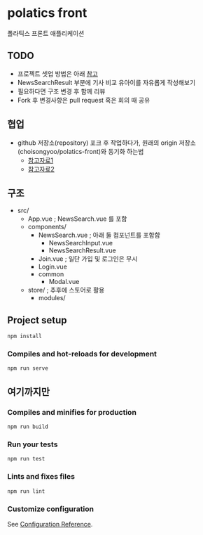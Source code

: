 # polatics front 
폴라틱스 프론트 애플리케이션

## TODO
- 프로젝트 셋업 방법은 아래 [참고](#project-setup)
- NewsSearchResult 부분에 기사 비교 유아이를 자유롭게 작성해보기
- 필요하다면 구조 변경 후 함께 리뷰
- Fork 후 변경사항은 pull request 혹은 회의 때 공유

## 협업
- github 저장소(repository) 포크 후 작업하다가, 원래의 origin 저장소(choisongyoo/polatics-front)와 동기화 하는법
	- [참고자료1](https://www.slipp.net/questions/493)
	- [참고자료2](http://www.notforme.kr/archives/1631)

## 구조
- src/
	- App.vue ; NewsSearch.vue 를 포함
	- components/
		- NewsSearch.vue ; 아래 둘 컴포넌트를 포함함
			- NewsSearchInput.vue
			- NewsSearchResult.vue
		- Join.vue ; 일단 가입 및 로그인은 무시
		- Login.vue
		- common
			- Modal.vue
	- store/ ; 추후에 스토어로 활용
		- modules/

## Project setup
```
npm install
```

### Compiles and hot-reloads for development
```
npm run serve
```

여기까지만 
------------------------------------------------------------------

### Compiles and minifies for production
```
npm run build
```

### Run your tests
```
npm run test
```

### Lints and fixes files
```
npm run lint
```

### Customize configuration
See [Configuration Reference](https://cli.vuejs.org/config/).
